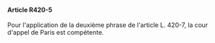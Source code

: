 #### Article R420-5

Pour l'application de la deuxième phrase de l'article L. 420-7, la cour d'appel de Paris est compétente.

